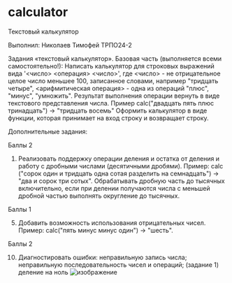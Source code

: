 # calculator

Текстовый калькулятор

Выполнил: Николаев Тимофей ТРПО24-2

Задания «текстовый калькулятор».
Базовая часть (выполняется всеми самостоятельно!):
Написать калькулятор для строковых выражений вида '<число> <операция> <число>', где <число> - не отрицательное целое число меньшее 100, записанное словами, например "тридцать четыре", <арифмитическая операция> - одна из операций "плюс", "минус", "умножить". Результат выполнения операции вернуть в виде текстового представления числа. Пример calc("двадцать пять плюс тринадцать") -> "тридцать восемь"
Оформить калькулятор в виде функции, которая принимает на вход строку и возвращает строку.

Дополнительные задания:

Баллы 2
1)	Реализовать поддержку операции деления и остатка от деления и работу с дробными числами (десятичными дробями). Пример: calc ("сорок один и тридцать одна сотая разделить на семнадцать") -> "два и сорок три сотых". Обрабатывать дробную часть до тысячных включительно, если при делении получаются числа с меньшей дробной частью выполнять округление до тысячных.

Баллы 1

5)	Добавить возможность использования отрицательных чисел. Пример: calc("пять минус минус один") -> "шесть".

Баллы 2

10)	Диагностировать ошибки: неправильную запись числа; неправильную последовательность чисел и операций; (задание 1) деление на ноль
![изображение](https://github.com/user-attachments/assets/c9827103-02a3-422d-b8e4-bae348d75781)

